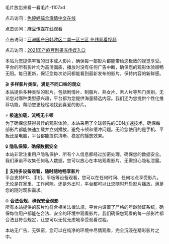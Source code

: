 毛片放岀来看一看毛片-1107xd 

点击访问：<a href="https://heiliaoxwd5i8.pages.dev/">色婷婷综合激情中文在线</a>

点击访问：<a href="https://heiliaowzu4ur.pages.dev/">麻豆传媒在线观看</a>

点击访问：<a href="https://heiliaoxqkkct.pages.dev/">亚洲国产日韩欧区二美一区三区,在线观看视频</a>

点击访问：<a href="https://heiliaozj3tjd.pages.dev/">2021国产麻豆剧果冻传媒入口</a>

本站为您提供丰富的日本成人影片，确保每一部影片都能带给您极致的视觉享受。平台的所有影片均为高清画质，播放时没有任何广告中断，确保您的观影体验顺畅无阻。每日更新，保证您每次访问都能看到最新发布的影片，保持内容的新鲜感。

🎬 **多样影片类型，满足不同口味的观众**  
本站提供多种类型的影片，包括剧情片、制服片、熟女片、素人片等热门类别。无论您对哪种类型感兴趣，平台都为您提供海量精选内容。我们还为您提供个性化推荐功能，帮助您更轻松地找到喜爱的影片。

⚡ **极速加载，流畅无卡顿**  
为了确保您获得最佳的观影体验，本站采用了全球领先的CDN加速技术，确保每部影片都能快速加载并立刻播放，避免卡顿和缓冲问题。无论您使用的是手机、平板还是电脑，平台都能提供清晰、稳定的播放效果。

🔒 **隐私保障，确保数据安全**  
本站非常注重用户隐私保护，所有个人信息都经过加密处理，确保您的数据安全。我们承诺不收集任何私人数据，您可以放心在本站观看影片，无需担心隐私泄露。

📱 **支持多设备观看，随时随地畅享影片**  
平台支持PC、手机、平板等设备观看，您可以在任何时间、任何地点享受影片。无论是在家里、工作间隙，还是外出时，平台都可以让您随时开启影片播放，满足您的随时观影需求。

🌐 **合法合规，确保安全观影**  
所有本站提供的影片均符合相关法律法规，平台内设置了严格的年龄验证系统，确保每位用户都能在合法、安全的环境中观看影片。我们确保您观看的每一部影片都合法且符合规定，让您可以无忧无虑地享受观看过程。

本站无广告、无弹窗，您可以在纯净的环境中尽情观看，完全沉浸在精彩影片之中。

<span style="display:none;">[Canonical link](https://github.com/xued9631/10018 )</span>
